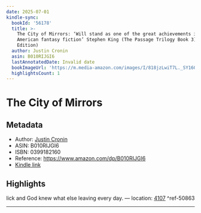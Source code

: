```yaml
---
date: 2025-07-01
kindle-sync:
  bookId: '56178'
  title: >-
    The City of Mirrors: ‘Will stand as one of the great achievements in
    American fantasy fiction’ Stephen King (The Passage Trilogy Book 3) (English
    Edition)
  author: Justin Cronin
  asin: B010RIJGI6
  lastAnnotatedDate: Invalid date
  bookImageUrl: 'https://m.media-amazon.com/images/I/818jzLwiT7L._SY160.jpg'
  highlightsCount: 1
---
```

# The City of Mirrors
## Metadata
* Author: [Justin Cronin](https://www.amazon.comundefined)
* ASIN: B010RIJGI6
* ISBN: 0399182160
* Reference: https://www.amazon.com/dp/B010RIJGI6
* [Kindle link](kindle://book?action=open&asin=B010RIJGI6)

## Highlights
lick and God knew what else leaving every day. — location: [4107](kindle://book?action=open&asin=B010RIJGI6&location=4107) ^ref-50863

---
